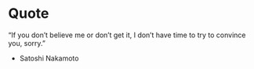 # Quote

“If you don’t believe me or don’t get it, I don’t have time to try to convince you, sorry.”

- Satoshi Nakamoto

